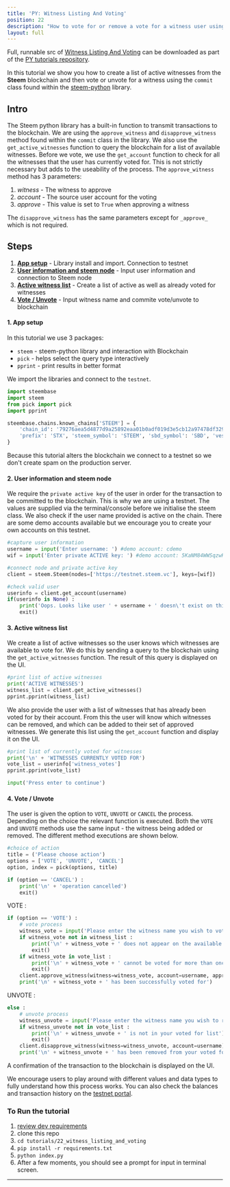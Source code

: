 ```yaml
---
title: 'PY: Witness Listing And Voting'
position: 22
description: "How to vote for or remove a vote for a witness user using Python."
layout: full
---              
```

<span class="fa-pull-left top-of-tutorial-repo-link"><span class="first-word">Full</span>, runnable src of [Witness Listing And Voting](https://github.com/steemit/devportal-tutorials-py/tree/master/tutorials/22_witness_listing_and_voting) can be downloaded as part of the [PY tutorials repository](https://github.com/steemit/devportal-tutorials-py).</span>
<br>



In this tutorial we show you how to create a list of active witnesses from the **Steem** blockchain and then vote or unvote for a witness using the `commit` class found within the [steem-python](https://github.com/steemit/steem-python) library.

## Intro

The Steem python library has a built-in function to transmit transactions to the blockchain. We are using the `approve_witness` and `disapprove_witness` method found within the `commit` class in the library. We also use the `get_active_witnesses` function to query the blockchain for a list of available witnesses. Before we vote, we use the `get_account` function to check for all the witnesses that the user has currently voted for. This is not strictly necessary but adds to the useability of the process. The `approve_witness` method has 3 parameters:

1.  _witness_ - The witness to approve
1.  _account_ - The source user account for the voting
1.  _approve_ - This value is set to `True` when approving a witness

The `disapprove_witness` has the same parameters except for `_approve_` which is not required.

## Steps

1.  [**App setup**](#setup) - Library install and import. Connection to testnet
1.  [**User information and steem node**](#userinfo) - Input user information and connection to Steem node
1.  [**Active witness list**](#list) - Create a list of active as well as already voted for witnesses
1.  [**Vote / Unvote**](#commit) - Input witness name and commite vote/unvote to blockchain

#### 1. App setup <a name="setup"></a>

In this tutorial we use 3 packages:

- `steem` - steem-python library and interaction with Blockchain
- `pick` - helps select the query type interactively
- `pprint` - print results in better format

We import the libraries and connect to the `testnet`.

```python
import steembase
import steem
from pick import pick
import pprint

steembase.chains.known_chains['STEEM'] = {
    'chain_id': '79276aea5d4877d9a25892eaa01b0adf019d3e5cb12a97478df3298ccdd01673',
    'prefix': 'STX', 'steem_symbol': 'STEEM', 'sbd_symbol': 'SBD', 'vests_symbol': 'VESTS'
}
```

Because this tutorial alters the blockchain we connect to a testnet so we don't create spam on the production server.

#### 2. User information and steem node <a name="userinfo"></a>

We require the `private active key` of the user in order for the transaction to be committed to the blockchain. This is why we are using a testnet. The values are supplied via the terminal/console before we initialise the steem class. We also check if the user name provided is active on the chain. There are some demo accounts available but we encourage you to create your own accounts on this testnet.

```python
#capture user information
username = input('Enter username: ') #demo account: cdemo
wif = input('Enter private ACTIVE key: ') #demo account: 5KaNM84WWSqzwKzY82fXPaUW43idbLnPqf5SfjGxLfw6eV2kAP3

#connect node and private active key
client = steem.Steem(nodes=['https://testnet.steem.vc'], keys=[wif])

#check valid user
userinfo = client.get_account(username)
if(userinfo is None) :
    print('Oops. Looks like user ' + username + ' doesn\'t exist on this chain!')
    exit()
```

#### 3. Active witness list <a name="list"></a>

We create a list of active witnesses so the user knows which witnesses are available to vote for. We do this by sending a query to the blockchain using the `get_active_witnesses` function. The result of this query is displayed on the UI.

```python
#print list of active witnesses
print('ACTIVE WITNESSES')
witness_list = client.get_active_witnesses()
pprint.pprint(witness_list)
```

We also provide the user with a list of witnesses that has already been voted for by their account. From this the user will know which witnesses can be removed, and which can be added to their set of approved witnesses. We generate this list using the `get_account` function and display it on the UI.

```python
#print list of currently voted for witnesses
print('\n' + 'WITNESSES CURRENTLY VOTED FOR')
vote_list = userinfo['witness_votes']
pprint.pprint(vote_list)

input('Press enter to continue')
```

#### 4. Vote / Unvote <a name="commit"></a>

The user is given the option to `VOTE`, `UNVOTE` or `CANCEL` the process. Depending on the choice the relevant function is executed. Both the `VOTE` and `UNVOTE` methods use the same input - the witness being added or removed. The different method executions are shown below.

```python
#choice of action
title = ('Please choose action')
options = ['VOTE', 'UNVOTE', 'CANCEL']
option, index = pick(options, title)

if (option == 'CANCEL') :
    print('\n' + 'operation cancelled')
    exit()
```

VOTE :

```python
if (option == 'VOTE') :
    # vote process
    witness_vote = input('Please enter the witness name you wish to vote for: ')
    if witness_vote not in witness_list :
        print('\n' + witness_vote + ' does not appear on the available witness list')
        exit()
    if witness_vote in vote_list :
        print('\n' + witness_vote + ' cannot be voted for more than once')
        exit()
    client.approve_witness(witness=witness_vote, account=username, approve=True)
    print('\n' + witness_vote + ' has been successfully voted for')
```

UNVOTE :

```python
else :
    # unvote process
    witness_unvote = input('Please enter the witness name you wish to remove the vote from: ')
    if witness_unvote not in vote_list :
        print('\n' + witness_unvote + ' is not in your voted for list')
        exit()
    client.disapprove_witness(witness=witness_unvote, account=username)
    print('\n' + witness_unvote + ' has been removed from your voted for list')
```

A confirmation of the transaction to the blockchain is displayed on the UI.

We encourage users to play around with different values and data types to fully understand how this process works. You can also check the balances and transaction history on the [testnet portal](http://condenser.steem.vc/).

### To Run the tutorial

1.  [review dev requirements](getting_started)
1.  clone this repo
1.  `cd tutorials/22_witness_listing_and_voting`
1.  `pip install -r requirements.txt`
1.  `python index.py`
1.  After a few moments, you should see a prompt for input in terminal screen.

---
